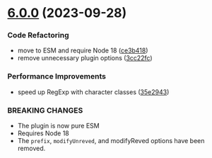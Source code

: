 # [6.0.0](https://github.com/thomasvantuycom/gulp-rev-rewrite/compare/v5.0.0...v6.0.0) (2023-09-28)


### Code Refactoring

* move to ESM and require Node 18 ([ce3b418](https://github.com/thomasvantuycom/gulp-rev-rewrite/commit/ce3b418db40ea2e275f326c68dea65edded5d853))
* remove unnecessary plugin options ([3cc22fc](https://github.com/thomasvantuycom/gulp-rev-rewrite/commit/3cc22fc37b158259670c77395a635ea08eb8cc65))


### Performance Improvements

* speed up RegExp with character classes ([35e2943](https://github.com/thomasvantuycom/gulp-rev-rewrite/commit/35e29432f6fd1e367aaecafea56a717a6abb1c1c))


### BREAKING CHANGES

* The plugin is now pure ESM
* Requires Node 18
* The `prefix`, `modifyUnreved`, and modifyReved options
have been removed.
